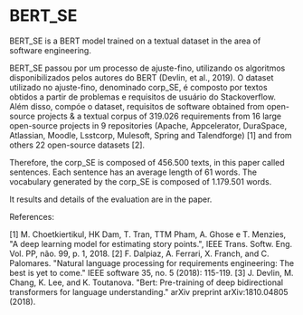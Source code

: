 # BERT_SE

BERT_SE is a BERT model trained on a textual dataset in the area of software engineering.

BERT_SE passou por um processo de ajuste-fino, utilizando os algoritmos disponibilizados pelos autores do BERT (Devlin, et al., 2019). O dataset utilizado no ajuste-fino, denominado corp_SE, é composto por textos obtidos a partir de problemas e requisitos de usuário do Stackoverflow. Além disso, compóe o dataset, requisitos de software obtained from open-source projects & a textual corpus of 319.026 requirements from 16 large open-source projects in 9 repositories (Apache, Appcelerator, DuraSpace, Atlassian, Moodle, Lsstcorp, Mulesoft, Spring and Talendforge) [1] and from others 22 open-source datasets [2].

Therefore, the corp_SE is composed of 456.500 texts, in this paper called sentences. Each sentence has an average length of 61 words. The vocabulary generated by the corp_SE is composed of 1.179.501 words.

It results and details of the evaluation are in the paper. 


References:

[1] M. Choetkiertikul, HK Dam, T. Tran, TTM Pham, A. Ghose e T. Menzies, "A deep learning model for estimating story points.", IEEE Trans. Softw. Eng. Vol. PP, não. 99, p. 1, 2018.
[2] F. Dalpiaz, A. Ferrari, X. Franch, and C. Palomares. "Natural language processing for requirements engineering: The best is yet to come." IEEE software 35, no. 5 (2018): 115-119.
[3] J. Devlin, M. Chang, K. Lee, and K. Toutanova. "Bert: Pre-training of deep bidirectional transformers for language understanding." arXiv preprint arXiv:1810.04805 (2018).
